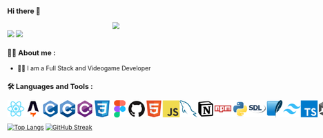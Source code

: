 ### Hi there 👋

<div id="header" align="center">
  <img src="https://media.giphy.com/media/M9gbBd9nbDrOTu1Mqx/giphy.gif" width="100"/>
</div>

<div>
  <a href = 'https://es.linkedin.com/in/alonso-garc%C3%ADa-garc%C3%ADa-619a01179'><img src = "https://img.shields.io/badge/LinkedIn-blue?logo=linkedin&logoColor=white&style=for-the-badge"></a>
  <a href = 'https://alonsoggdev.github.io'><img src = "https://img.shields.io/badge/Portfolio-orange?&style=for-the-badge"></a>
</div>

### :ok_man: About me :

- :man_technologist: I am a Full Stack and Videogame Developer

### :hammer_and_wrench: Languages and Tools :
<div style = "display:flex">
  <img src = 'https://github.com/devicons/devicon/blob/master/icons/react/react-original.svg' width = '40' height = '40'>
  <img src = 'https://github.com/devicons/devicon/blob/master/icons/astro/astro-original.svg' width = '40' height = '40'>
  <img src = 'https://github.com/devicons/devicon/blob/master/icons/c/c-original.svg' width = '40' height = '40'>
  <img src = 'https://github.com/devicons/devicon/blob/master/icons/cplusplus/cplusplus-original.svg' width = '40' height = '40'>
  <img src = 'https://github.com/devicons/devicon/blob/master/icons/csharp/csharp-original.svg' width = '40' height = '40'>
  <img src = 'https://github.com/devicons/devicon/blob/master/icons/css3/css3-original.svg' width = '40' height = '40'>
  <img src = 'https://github.com/devicons/devicon/blob/master/icons/figma/figma-original.svg' width = '40' height = '40'>
  <img src = 'https://github.com/devicons/devicon/blob/master/icons/github/github-original.svg' width = '40' height = '40'>
  <img src = 'https://github.com/devicons/devicon/blob/master/icons/html5/html5-original.svg' width = '40' height = '40'>
  <img src = 'https://github.com/devicons/devicon/blob/master/icons/javascript/javascript-original.svg' width = '40' height = '40'>
  <img src = 'https://github.com/devicons/devicon/blob/master/icons/mysql/mysql-original.svg' width = '40' height = '40'>
  <img src = 'https://github.com/devicons/devicon/blob/master/icons/notion/notion-original.svg' width = '40' height = '40'>
  <img src = 'https://github.com/devicons/devicon/blob/master/icons/npm/npm-original-wordmark.svg' width = '40' height = '40'>
  <img src = 'https://github.com/devicons/devicon/blob/master/icons/python/python-original.svg' width = '40' height = '40'>
  <img src = 'https://github.com/devicons/devicon/blob/master/icons/sdl/sdl-original.svg' width = '40' height = '40'>
  <img src = 'https://github.com/devicons/devicon/blob/master/icons/sqlite/sqlite-original.svg' width = '40' height = '40'>
  <img src = 'https://github.com/devicons/devicon/blob/master/icons/tailwindcss/tailwindcss-original.svg' width = '40' height = '40'>
  <img src = 'https://github.com/devicons/devicon/blob/master/icons/typescript/typescript-original.svg' width = '40' height = '40'>
  <img src = 'https://github.com/devicons/devicon/blob/master/icons/unity/unity-original.svg' width = '40' height = '40'>
  <img src = 'https://github.com/devicons/devicon/blob/master/icons/unrealengine/unrealengine-original.svg' width = '40' height = '40'>
  <img src = 'https://github.com/devicons/devicon/blob/master/icons/visualstudio/visualstudio-original.svg' width = '40' height = '40'>
  <img src = 'https://github.com/devicons/devicon/blob/master/icons/vscode/vscode-original.svg' width = '40' height = '40'> 
</div>

  [![Top Langs](https://github-readme-stats.vercel.app/api/top-langs/?username=alonsoggdev&layout=compact&theme=vision-friendly-dark)](https://github.com/anuraghazra/github-readme-stats)
  [![GitHub Streak](https://streak-stats.demolab.com?user=alonsoggdev&theme=dark)](https://git.io/streak-stats)



